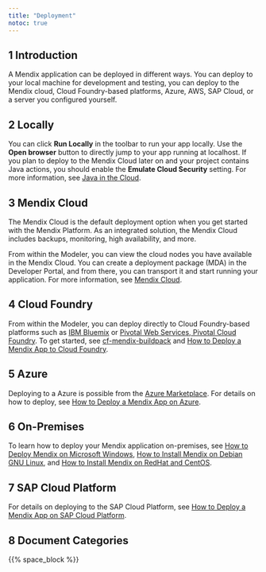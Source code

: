 ```yaml
---
title: "Deployment"
notoc: true
---
```


## 1 Introduction

A Mendix application can be deployed in different ways. You can deploy to your local machine for development and testing, you can deploy to the Mendix cloud, Cloud Foundry-based platforms, Azure, AWS, SAP Cloud, or a server you configured yourself.

## 2 Locally

You can click **Run Locally** in the toolbar to run your app locally. Use the **Open browser** button to directly jump to your app running at localhost. If you plan to deploy to the Mendix Cloud later on and your project contains Java actions, you should enable the **Emulate Cloud Security** setting. For more information, see [Java in the Cloud](/deployment/mendixcloud/java-in-the-cloud).

## 3 Mendix Cloud

The Mendix Cloud is the default deployment option when you get started with the Mendix Platform. As an integrated solution, the Mendix Cloud includes backups, monitoring, high availability, and more.

From within the Modeler, you can view the cloud nodes you have available in the Mendix Cloud. You can create a deployment package (MDA) in the Developer Portal, and from there, you can transport it and start running your application. For more information, see [Mendix Cloud](/deployment/mendixcloud/).

## 4 Cloud Foundry

From within the Modeler, you can deploy directly to Cloud Foundry-based platforms such as [IBM Bluemix](/deployment/cloud-foundry/deploy-a-mendix-app-to-ibm-bluemix) or [Pivotal Web Services, Pivotal Cloud Foundry](/deployment/cloud-foundry/deploy-a-mendix-app-to-pivotal). To get started, see [cf-mendix-buildpack](https://github.com/mendix/cf-mendix-buildpack) and [How to Deploy a Mendix App to Cloud Foundry](/deployment/cloud-foundry/deploy-a-mendix-app-to-cloud-foundry).

## 5 Azure

Deploying to a Azure is possible from the [Azure Marketplace](https://azure.microsoft.com/en-us/marketplace/partners/mendix/mendix-pro/). For details on how to deploy, see [How to Deploy a Mendix App on Azure](/deployment/azure/how-to-deploy-a-mendix-app-on-azure).

## 6 On-Premises

To learn how to deploy your Mendix application on-premises, see [How to Deploy Mendix on Microsoft Windows](/deployment/on-premises/deploy-mendix-on-microsoft-windows), [How to Install Mendix on Debian GNU Linux](/deployment/on-premises/installing-mendix-on-debian-gnu-linux), and [How to Install Mendix on RedHat and CentOS](/deployment/on-premises/installing-mendix-on-redhat-and-centos).

## 7 SAP Cloud Platform

For details on deploying to the SAP Cloud Platform, see [How to Deploy a Mendix App on SAP Cloud Platform](/deployment/sap-cloud-platform/deploy-a-mendix-app-to-sap-cloud-platform).

## 8 Document Categories

{{% space_block %}}
